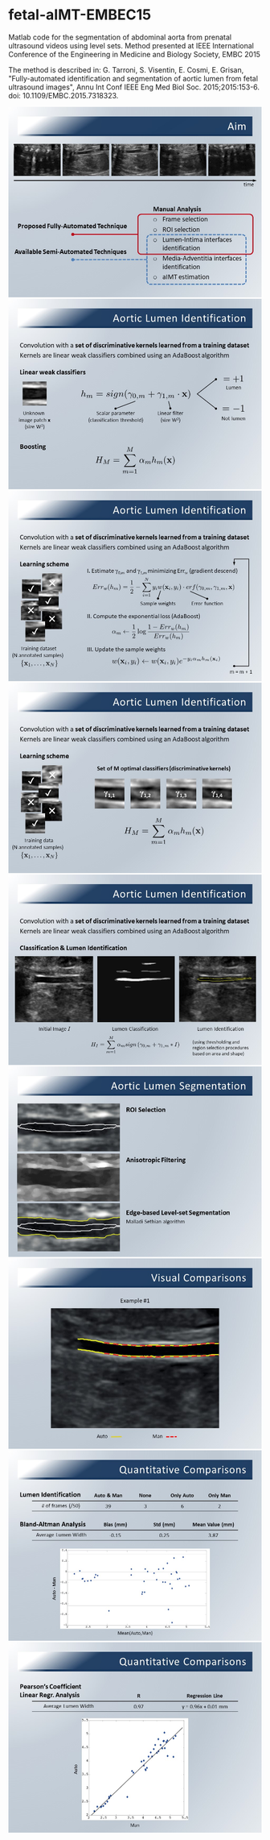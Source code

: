 # fetal-aIMT-EMBEC15
Matlab code for the segmentation of abdominal aorta from prenatal ultrasound videos using level sets.
Method presented at IEEE International Conference of the Engineering in Medicine and Biology Society, EMBC 2015 

The method is described in:
G. Tarroni, S. Visentin, E. Cosmi, E. Grisan, "Fully-automated identification and segmentation of aortic lumen from fetal ultrasound images", 
Annu Int Conf IEEE Eng Med Biol Soc. 2015;2015:153-6. doi: 10.1109/EMBC.2015.7318323.

![EMBC15 slide](/img/Slide13.JPG "EMBC15_13")
![EMBC15 slide](/img/Slide14.JPG "EMBC15_14")
![EMBC15 slide](/img/Slide18.JPG "EMBC15_18")
![EMBC15 slide](/img/Slide19.JPG "EMBC15_19")
![EMBC15 slide](/img/Slide20.JPG "EMBC15_20")
![EMBC15 slide](/img/Slide21.JPG "EMBC15_21")
![EMBC15 slide](/img/Slide24.JPG "EMBC15_24")
![EMBC15 slide](/img/Slide28.JPG "EMBC15_28")
![EMBC15 slide](/img/Slide29.JPG "EMBC15_29")
